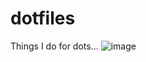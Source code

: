# dotfiles
Things I do for dots...
![image](https://github.com/diwashx/dotfiles/assets/84854387/7639969c-bcfc-4122-80c2-13d1e285a576)

